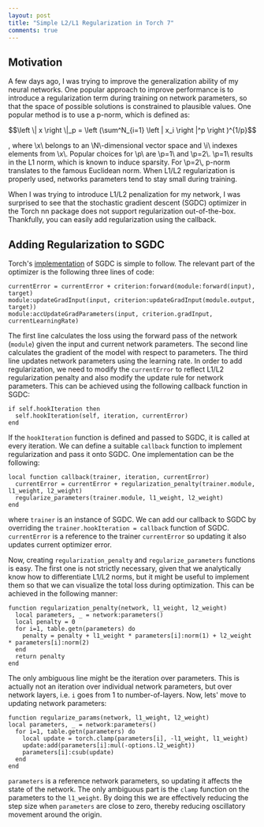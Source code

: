 ```yaml
---
layout: post
title: "Simple L2/L1 Regularization in Torch 7"
comments: true
---
```


## Motivation
A few days ago, I was trying to improve the generalization ability of my neural networks. One popular approach to improve performance is to introduce a regularization term during training on network parameters, so that the space of possible solutions is constrained to plausible values. One popular method is to use a p-norm, which is defined as:

$$\left \| x \right \|_p = \left (\sum^N_{i=1} \left | x_i \right |^p \right )^{1/p}$$

, where \\x\\ belongs to an \\N\\-dimensional vector space and \\i\\ indexes elements from \\x\\. Popular choices for \\p\\ are \\p=1\\ and \\p=2\\. \\p=1\\ results in the L1 norm, which is known to induce sparsity. For \\p=2\\, p-norm translates to the famous Euclidean norm. When L1/L2 regularization is properly used, networks parameters tend to stay small during training.

When I was trying to introduce L1/L2 penalization for my network, I was surprised to see that the stochastic gradient descent (SGDC) optimizer in the Torch nn package does not support regularization out-of-the-box. Thankfully, you can easily add regularization using the callback.

## Adding Regularization to SGDC
Torch's [implementation](https://github.com/torch/nn/blob/master/StochasticGradient.lua) of SGDC is simple to follow. The relevant part of the optimizer is the following three lines of code:

```
currentError = currentError + criterion:forward(module:forward(input), target)
module:updateGradInput(input, criterion:updateGradInput(module.output, target))
module:accUpdateGradParameters(input, criterion.gradInput, currentLearningRate)
```

The first line calculates the loss using the forward pass of the network (`module`) given the input and current network parameters. The second line calculates the gradient of the model with respect to parameters. The third line updates network parameters using the learning rate. In order to add regularization, we need to modify the `currentError` to reflect L1/L2 regularization penalty and also modify the update rule for network parameters. This can be achieved using the following callback function in SGDC:

```
if self.hookIteration then
  self.hookIteration(self, iteration, currentError)
end
```

If the `hookIteration` function is defined and passed to SGDC, it is called at every iteration. We can define a suitable `callback` function to implement regularization and pass it onto SGDC. One implementation can be the following:

```
local function callback(trainer, iteration, currentError)
  currentError = currentError + regularization_penalty(trainer.module, l1_weight, l2_weight)
  regularize_parameters(trainer.module, l1_weight, l2_weight)
end
```

where `trainer` is an instance of SGDC. We can add our callback to SGDC by overriding the `trainer.hookIteration = callback` function of SGDC. `currentError` is a reference to the trainer `currentError` so updating it also updates current optimizer error.

Now, creating `regularization_penalty` and `regularize_parameters` functions is easy. The first one is not strictly necessary, given that we analytically know how to differentiate L1/L2 norms, but it might be useful to implement them so that we can visualize the total loss during optimization. This can be achieved in the following manner:
```
function regularization_penalty(network, l1_weight, l2_weight)
  local parameters, _ = network:parameters()
  local penalty = 0
  for i=1, table.getn(parameters) do
    penalty = penalty + l1_weight * parameters[i]:norm(1) + l2_weight * parameters[i]:norm(2)
  end
  return penalty
end
```
The only ambiguous line might be the iteration over parameters. This is actually not an iteration over individual network parameters, but over network layers, i.e. `i` goes from 1 to number-of-layers. Now, lets' move to updating network parameters:
```
function regularize_params(network, l1_weight, l2_weight)
local parameters, _ = network:parameters()
  for i=1, table.getn(parameters) do
    local update = torch.clamp(parameters[i], -l1_weight, l1_weight)
    update:add(parameters[i]:mul(-options.l2_weight))
    parameters[i]:csub(update)
  end
end
```
`parameters` is a reference network parameters, so updating it affects the state of the network. The only ambiguous part is the `clamp` function on the parameters to the `l1_weight`. By doing this we are effectively reducing the step size when `parameters` are close to zero, thereby reducing oscillatory movement around the origin.
